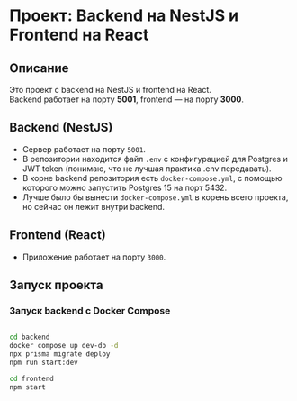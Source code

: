# Проект: Backend на NestJS и Frontend на React

## Описание
Это проект с backend на NestJS и frontend на React.  
Backend работает на порту **5001**, frontend — на порту **3000**.

## Backend (NestJS)
- Сервер работает на порту `5001`.
- В репозитории находится файл `.env` с конфигурацией для Postgres и JWT token (понимаю, что не лучшая практика .env передавать).
- В корне backend репозитория есть `docker-compose.yml`, с помощью которого можно запустить Postgres 15 на  порт 5432.
- Лучше было бы вынести `docker-compose.yml` в корень всего проекта, но сейчас он лежит внутри backend.

## Frontend (React)
- Приложение работает на порту `3000`.


## Запуск проекта

### Запуск backend с Docker Compose
```bash

cd backend
docker compose up dev-db -d
npx prisma migrate deploy
npm run start:dev               

cd frontend
npm start
